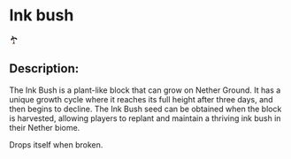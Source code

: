 
# Ink bush
![ink_bush.png](../../images/ink_bush.png) 

## Description:
The Ink Bush is a plant-like block that can grow on Nether Ground. It has a unique growth cycle where it reaches its full height after three days, and then begins to decline. The Ink Bush seed can be obtained when the block is harvested, allowing players to replant and maintain a thriving ink bush in their Nether biome.

Drops itself when broken.
